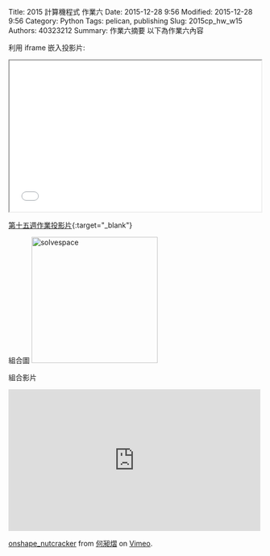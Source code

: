 Title: 2015 計算機程式 作業六
Date: 2015-12-28 9:56
Modified: 2015-12-28 9:56
Category: Python
Tags: pelican, publishing
Slug: 2015cp_hw_w15
Authors: 40323212
Summary: 作業六摘要
以下為作業六內容

利用 iframe 嵌入投影片:

<iframe src="simplest6.html" width="500" height="300"></iframe>

[第十五週作業投影片](simplest6.html){:target="_blank"}

組合圖
<img
src="https://copy.com/evCJu48vrdnTnGD3"
width="250" alt="solvespace"></img>

組合影片
<iframe src="https://player.vimeo.com/video/150401077" width="500" height="281" frameborder="0" webkitallowfullscreen mozallowfullscreen allowfullscreen></iframe> <p><a href="https://vimeo.com/150401077">onshape_nutcracker</a> from <a href="https://vimeo.com/user33034021">何昶熠</a> on <a href="https://vimeo.com">Vimeo</a>.</p>